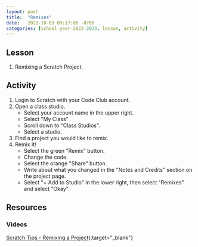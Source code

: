 ```yaml
---
layout: post
title:  "Remixes"
date:   2022-10-03 09:17:00 -0700
categories: [school-year-2022-2023, lesson, activity]
---
```


## Lesson

1. Remixing a Scratch Project.

## Activity

1. Login to Scratch with your Code Club account.
2. Open a class studio.
    * Select your account name in the upper right.
    * Select "My Class"
    * Scroll down to "Class Studios".
    * Select a studio.
3. Find a project you would like to remix.
4. Remix it!
    * Select the green "Remix" button.
    * Change the code.
    * Select the orange "Share" button.
    * Write about what you changed in the "Notes and Credits" section on the 
      project page.
    * Select "+ Add to Studio" in the lower right,  then select "Remixes" and select "Okay".

## Resources

### Videos

[Scratch Tips - Remixing a Project](https://www.youtube.com/watch?v=_NY8SOengc0){:target="_blank"}
